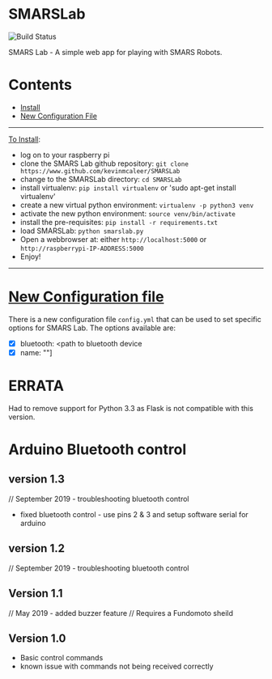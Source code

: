 # SMARSLab
![Build Status](https://travis-ci.org/kevinmcaleer/SMARSLab.svg?branch=master)

SMARS Lab - A simple web app for playing with SMARS Robots.

# Contents
 - [Install](to-install)
 - [New Configuration File](#new-configuration-file)

---

[](#To-Install)
[To Install](#to-install):
* log on to your raspberry pi
* clone the SMARS Lab github repository:
 `git clone https://www.github.com/kevinmcaleer/SMARSLab`
* change to the SMARSLab directory:
 `cd SMARSLab`
* install virtualenv:
 `pip install virtualenv`
 or
 'sudo apt-get install virtualenv'
* create a new virtual python environment:
`virtualenv -p python3 venv`
* activate the new python environment:
`source venv/bin/activate`
* install the pre-requisites:
`pip install -r requirements.txt`
* load SMARSLab:
`python smarslab.py`
* Open a webbrowser at:
either `http://localhost:5000` or `http://raspberrypi-IP-ADDRESS:5000`
* Enjoy!

 ---

# [New Configuration file](#new-configuration-file)
There is a new configuration file `config.yml` that can be used to set specific options for SMARS Lab. The options available are:
- [x] bluetooth: <path to bluetooth device
- [x] name: "<name of smars>"]

# ERRATA
Had to remove support for Python 3.3 as Flask is not compatible with this version.

# Arduino Bluetooth control
## version 1.3
// September 2019 - troubleshooting bluetooth control
- fixed bluetooth control - use pins 2 & 3 and setup software serial for arduino
## version 1.2
// September 2019 - troubleshooting bluetooth control
## Version 1.1
// May 2019 - added buzzer feature
// Requires a Fundomoto sheild

## Version 1.0
- Basic control commands
- known issue with commands not being received correctly
